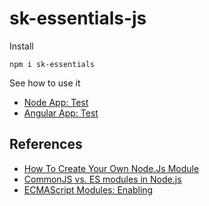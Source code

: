 # sk-essentials-js

Install
```
npm i sk-essentials
```

See how to use it 
- [Node App: Test](https://github.com/skounis/sk-essentials-js-test)
- [Angular App: Test](https://github.com/skounis/sk-essentials-test-angular)

## References
- [How To Create Your Own Node.Js Module](https://initialcommit.com/blog/nodejs-module)
- [CommonJS vs. ES modules in Node.js](https://blog.logrocket.com/commonjs-vs-es-modules-node-js/)
- [ECMAScript Modules: Enabling](https://nodejs.org/docs/latest-v13.x/api/esm.html#esm_enabling)
